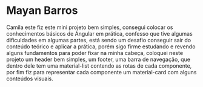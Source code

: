 # Mayan Barros

Camila este fiz este mini projeto bem simples, consegui colocar os conhecimentos básicos de Angular em prática, confesso que tive algumas dificuldades em algumas partes, está sendo um desafio conseguir sair do conteúdo teórico e aplicar a prática, porém sigo firme estudando e revendo alguns fundamentos para poder fixar na minha cabeça, coloquei neste projeto um header bem simples, um footer, uma barra de navegação, que dentro dele tem uma material-list contendo as rotas de cada componente, por fim fiz para representar cada componente um material-card com alguns conteúdos visuais.

